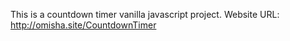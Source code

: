 This is a countdown timer vanilla javascript project. 
Website URL: http://omisha.site/CountdownTimer
